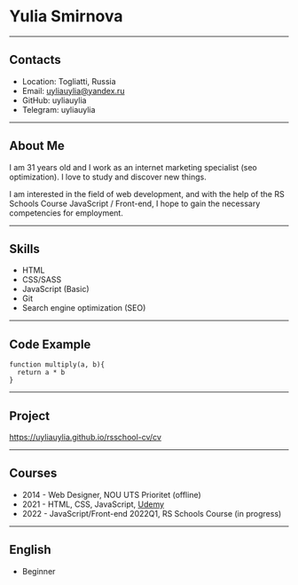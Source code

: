 # Yulia Smirnova

*****
## Contacts
* Location: Togliatti, Russia
* Email: uyliauylia@yandex.ru
* GitHub: uyliauylia
* Telegram: uyliauylia


*****
## About Me
I am 31 years old and I work as an internet marketing specialist (seo optimization). I love to study and discover new things.

I am interested in the field of web development, and with the help of the RS Schools Course JavaScript / Front-end, I hope to gain the necessary competencies for employment.

*****
## Skills
* HTML
* CSS/SASS
* JavaScript (Basic)
* Git
* Search engine optimization (SEO)

*****
## Code Example
```
function multiply(a, b){
  return a * b
}
```
*****
## Project
https://uyliauylia.github.io/rsschool-cv/cv

*****
## Courses
* 2014 - Web Designer, NOU UTS Prioritet (offline)
* 2021 - HTML, CSS, JavaScript, [Udemy](https://www.udemy.com)
* 2022 - JavaScript/Front-end 2022Q1, RS Schools Course (in progress)

*****
## English
* Beginner
